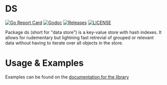 # DS

[![Go Report Card](https://goreportcard.com/badge/github.com/ecnepsnai/ds?style=flat-square)](https://goreportcard.com/report/github.com/ecnepsnai/ds)
[![Godoc](https://img.shields.io/badge/go-documentation-blue.svg?style=flat-square)](https://pkg.go.dev/github.com/ecnepsnai/ds)
[![Releases](https://img.shields.io/github/release/ecnepsnai/ds/all.svg?style=flat-square)](https://github.com/ecnepsnai/ds/releases)
[![LICENSE](https://img.shields.io/github/license/ecnepsnai/ds.svg?style=flat-square)](https://github.com/ecnepsnai/ds/blob/master/LICENSE)

Package ds (short for "data store") is a key-value store with hash indexes. It allows for rudementary but lightning fast
retrevial of grouped or relevant data without having to iterate over all objects in the store.

# Usage & Examples

Examples can be found on the [documentation for the library](https://pkg.go.dev/github.com/ecnepsnai/ds)
